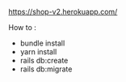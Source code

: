 https://shop-v2.herokuapp.com/

How to :
* bundle install
* yarn install
* rails db:create
* rails db:migrate
